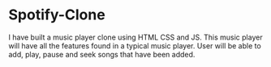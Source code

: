 # Spotify-Clone
 I have built a music player clone using HTML CSS and JS. This music player will have all the features found in a typical music player. User will be able to add, play, pause and seek songs that have been added.
